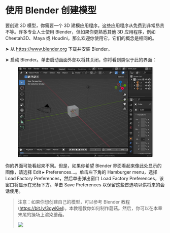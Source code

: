 # 使用 Blender 创建模型

要创建 3D 模型，你需要一个 3D 建模应用程序。这些应用程序从免费到非常昂贵不等。许多专业人士使用 Blender，但如果你更熟悉其他 3D 应用程序，例如 Cheetah3D、Maya 或 Houdini，那么欢迎你使用它，它们的概念是相同的。

➤ 从 https://www.blender.org 下载并安装 Blender。

➤ 启动 Blender。单击启动画面外部以将其关闭，你将看到类似于此的界面：

<figure><img src="../../.gitbook/assets/1_2_blender.png" alt=""><figcaption></figcaption></figure>

你的界面可能看起来不同。但是，如果你希望 Blender 界面看起来像此处显示的图像，请选择 Edit ▸ Preferences…。单击左下角的 Hamburger menu，选择 Load Factory Preferences，然后单击弹出窗口 Load Factory Preferences，该窗口将显示在光标下方。单击 Save Preferences 以保留这些首选项以供将来的会话使用。

> 注意：如果你想创建自己的模型，可以参考 Blender 教程 (https://bit.ly/3gwKiel)。本教程教你如何制作蘑菇。然后，你可以在本章末尾的操场上渲染蘑菇。
>
> ![](../../.gitbook/assets/1\_2\_mushroom.png)

